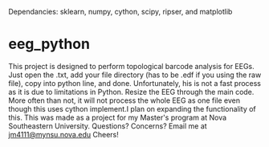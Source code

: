 Dependancies: sklearn, numpy, cython, scipy, ripser, and matplotlib
# eeg_python
This project is designed to perform topological barcode analysis for EEGs. 
Just open the .txt, add your file directory (has to be .edf if you using the raw file), copy into python line, and done. 
Unfortunately, his is not a fast process as it is due to limitations in Python.
Resize the EEG through the main code. 
More often than not, it will not process the whole EEG as one file even though this uses cython implement.I plan on expanding the functionality of this. 
This was made as a project for my Master's program at Nova Southeastern University.
Questions? Concerns? Email me at jm4111@mynsu.nova.edu
Cheers!
